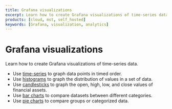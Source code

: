 ```yaml
---
title: Grafana visualizations
excerpt: Learn how to create Grafana visualizations of time-series data
products: [cloud, mst, self_hosted]
keywords: [Grafana, visualization, analytics]
---
```


# Grafana visualizations

Learn how to create Grafana visualizations of time-series data.

*   Use [time-series][time-series] to graph data points in timed order.
*   Use [histograms][histograms] to graph the distribution of values in a set of
    data.
*   Use [candlesticks][candlestick] to graph the open, high, low, and close
    values of financial assets.
*   Use [bar charts][bar-chart] to compare datasets between different categories.
*   Use [pie charts][pie-chart] to compare groups or categorized data.

[bar-chart]: /tutorials/:currentVersion:/grafana/visualizations/bar-chart
[pie-chart]: /tutorials/:currentVersion:/grafana/visualizations/pie-chart
[candlestick]: /tutorials/:currentVersion:/grafana/visualizations/candlestick
[histograms]: /tutorials/:currentVersion:/grafana/visualizations/histograms
[time-series]: /tutorials/:currentVersion:/grafana/visualizations/time-series
